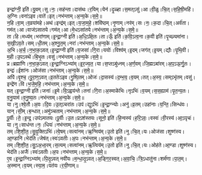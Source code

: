 

  
इन्द्रा॑ग्नी॒ इति॑।यु॒वम्।सु।नः॒।सह॑न्ता।दास॑थः।र॒यिम्।येन॑।दृ॒ळ्हा।स॒मत्ऽसु॑।आ।वी॒ळु।चि॒त्।स॒हि॒षी॒महि॑।अ॒ग्निः।वना॑ऽइव।वाते॑।इत्।नभ॑न्ताम्।अ॒न्य॒के।स॒मे॒॥  
न॒हि।वा॒म्।व॒व्रया॑महे।अथ॑।इन्द्र॑म्।इत्।य॒जा॒म॒हे॒।शवि॑ष्ठम्।नृ॒णाम्।नर॑म्।सः।नः॒।क॒दा।चि॒त्।अर्व॑ता।गम॑त्।आ।वाज॑ऽसातये।गम॑त्।आ।मे॒धऽसा॑तये।नभ॑न्ताम्।अ॒न्य॒के।स॒मे॒॥  
ता।हि।मध्य॑म्।भरा॑णाम्।इ॒न्द्रा॒ग्नी इति॑।अ॒धि॒ऽक्षि॒तः।ता।ऊँ॒ इति॑।क॒वि॒ऽत्व॒ना।क॒वी इति॑।पृ॒च्छ्यमा॑ना।स॒खी॒ऽय॒ते।सम्।धी॒तम्।अ॒श्नु॒त॒म्।नरा॑।नभ॑न्ताम्।अ॒न्य॒के।स॒मे॒॥  
अ॒भि।अ॒र्च॒।न॒भा॒क॒ऽवत्।इ॒न्द्रा॒ग्नी इति॑।य॒जसा॑।गि॒रा।ययोः॑।विश्व॑म्।इ॒दम्।जग॑त्।इ॒यम्।द्यौः।पृ॒थि॒वी।म॒ही।उ॒पऽस्थे॑।बि॒भृ॒तः।वसु॑।नभ॑न्ताम्।अ॒न्य॒के।स॒मे॒॥  
प्र।ब्रह्मा॑णि।न॒भा॒क॒ऽवत्।इ॒न्द्रा॒ग्निऽभ्या॑म्।इ॒र॒ज्य॒त॒।या।स॒प्तऽबु॑ध्नम्।अ॒र्ण॒वम्।जि॒ह्मऽबा॑रम्।अ॒प॒ऽऊ॒र्णु॒तः।इन्द्रः॑।ईशा॑नः।ओज॑सा।नभ॑न्ताम्।अ॒न्य॒के।स॒मे॒॥  
अपि॑।वृ॒श्च॒।पु॒रा॒ण॒ऽवत्।व्र॒ततेः॑ऽइव।गु॒ष्पि॒तम्।ओजः॑।दा॒सस्य॑।द॒म्भ॒य॒।व॒यम्।तत्।अ॒स्य॒।सम्ऽभृ॑तम्।वसु॑।इन्द्रे॑ण।वि।भ॒जे॒म॒हि॒।नभ॑न्ताम्।अ॒न्य॒के।स॒मे॒॥  
यत्।इ॒न्द्रा॒ग्नी इति॑।जनाः॑।इ॒मे।वि॒ऽह्वय॑न्ते।तना॑।गि॒रा।अ॒स्माके॑भिः।नृऽभिः॑।व॒यम्।स॒स॒ह्याम॑।पृ॒त॒न्य॒तः।व॒नु॒याम॑।व॒नु॒ष्य॒तः।नभ॑न्ताम्।अ॒न्य॒के।स॒मे॒॥  
या।नु।श्वे॒तौ।अ॒वः।दि॒वः।उ॒त्ऽचरा॑तः।उप॑।द्युऽभिः॑।इ॒न्द्रा॒ग्न्योः।अनु॑।व्र॒तम्।उहा॑नाः।य॒न्ति॒।सिन्ध॑वः।यान्।सी॒म्।ब॒न्धात्।अमु॑ञ्चताम्।नभ॑न्ताम्।अ॒न्य॒के।स॒मे॒॥  
पू॒र्वीः।ते॒।इ॒न्द्र॒।उप॑ऽमातयः।पू॒र्वीः।उ॒त।प्रऽश॑स्तयः।सूनो॒ इति॑।हि॒न्वस्य॑।ह॒रि॒ऽवः॒।वस्वः॑।वी॒रस्य॑।आ॒ऽपृचः॑।या।नु।साध॑न्त।नः॒।धियः॑।नभ॑न्ताम्।अ॒न्य॒के।स॒मे॒॥  
तम्।शि॒शी॒त॒।सु॒वृ॒क्तिऽभिः॑।त्वे॒षम्।सत्वा॑नम्।ऋ॒ग्मिय॑म्।उ॒तो इति॑।नु।चि॒त्।यः।ओज॑सा।शुष्ण॑स्य।आ॒ण्डानि॑।भेद॑ति।जेष॑त्।स्वः॑ऽवतीः।अ॒पः।नभ॑न्ताम्।अ॒न्य॒के।स॒मे॒॥  
तम्।शि॒शी॒त॒।सु॒ऽअ॒ध्व॒रम्।स॒त्यम्।सत्वा॑नम्।ऋ॒त्विय॑म्।उ॒तो इति॑।नु।चि॒त्।यः।ओह॑ते।आ॒ण्डा।शुष्ण॑स्य।भेद॑ति।अजैः॑।स्वः॑ऽवतीः।अ॒पः।नभ॑न्ताम्।अ॒न्य॒के।स॒मे॒॥  
ए॒व।इ॒न्द्रा॒ग्निऽभ्या॑म्।पि॒तृ॒ऽवत् नवी॑यः।म॒न्धा॒तृ॒ऽवत्।अ॒ङ्गि॒र॒स्वत्।अ॒वा॒चि॒।त्रि॒ऽधातु॑ना।शर्म॑णा।पा॒त॒म्।अ॒स्मान्।व॒यम्।स्या॒म॒।पत॑यः।र॒यी॒णाम्॥  
